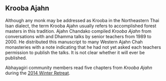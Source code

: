 ## Krooba Ajahn

Although any monk may be addressed as Krooba in the Northeastern Thai Isan dialect, the term Krooba Ajahn usually refers to accomplished forest masters in this tradition. Ajahn Chandako compiled _Krooba Ajahn_ from conversations with and Dhamma talks by senior teachers from 1989 to 2000. He distributed this manuscript to many Western Ajahn Chah monasteries with a note indicating that he had not yet asked each teachers permission to publish the talks. It is not clear whether it will ever be published.

Abhayagiri community members read five chapters from _Krooba Ajahn_ during the [2014 Winter Retreat](../../pages/events/WR2014.html).


